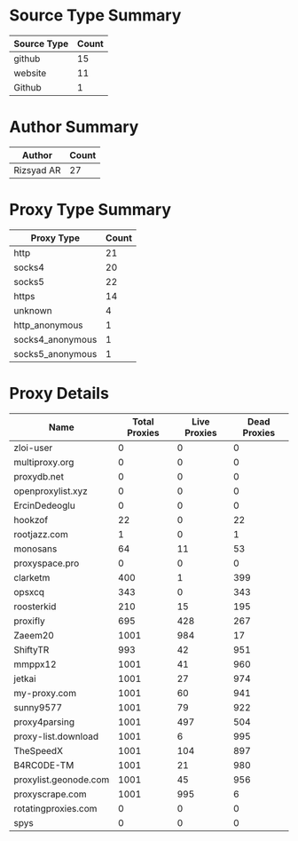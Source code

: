 # Source Type Summary

| Source Type | Count |
|-------------|-------|
| github | 15 |
| website | 11 |
| Github | 1 |


# Author Summary

| Author | Count |
|--------|-------|
| Rizsyad AR | 27 |


# Proxy Type Summary

| Proxy Type | Count |
|------------|-------|
| http | 21 |
| socks4 | 20 |
| socks5 | 22 |
| https | 14 |
| unknown | 4 |
| http_anonymous | 1 |
| socks4_anonymous | 1 |
| socks5_anonymous | 1 |


# Proxy Details

| Name | Total Proxies | Live Proxies | Dead Proxies |
|------|---------------|--------------|---------------|
| zloi-user | 0 | 0 | 0 |
| multiproxy.org | 0 | 0 | 0 |
| proxydb.net | 0 | 0 | 0 |
| openproxylist.xyz | 0 | 0 | 0 |
| ErcinDedeoglu | 0 | 0 | 0 |
| hookzof | 22 | 0 | 22 |
| rootjazz.com | 1 | 0 | 1 |
| monosans | 64 | 11 | 53 |
| proxyspace.pro | 0 | 0 | 0 |
| clarketm | 400 | 1 | 399 |
| opsxcq | 343 | 0 | 343 |
| roosterkid | 210 | 15 | 195 |
| proxifly | 695 | 428 | 267 |
| Zaeem20 | 1001 | 984 | 17 |
| ShiftyTR | 993 | 42 | 951 |
| mmppx12 | 1001 | 41 | 960 |
| jetkai | 1001 | 27 | 974 |
| my-proxy.com | 1001 | 60 | 941 |
| sunny9577 | 1001 | 79 | 922 |
| proxy4parsing | 1001 | 497 | 504 |
| proxy-list.download | 1001 | 6 | 995 |
| TheSpeedX | 1001 | 104 | 897 |
| B4RC0DE-TM | 1001 | 21 | 980 |
| proxylist.geonode.com | 1001 | 45 | 956 |
| proxyscrape.com | 1001 | 995 | 6 |
| rotatingproxies.com | 0 | 0 | 0 |
| spys | 0 | 0 | 0 |
